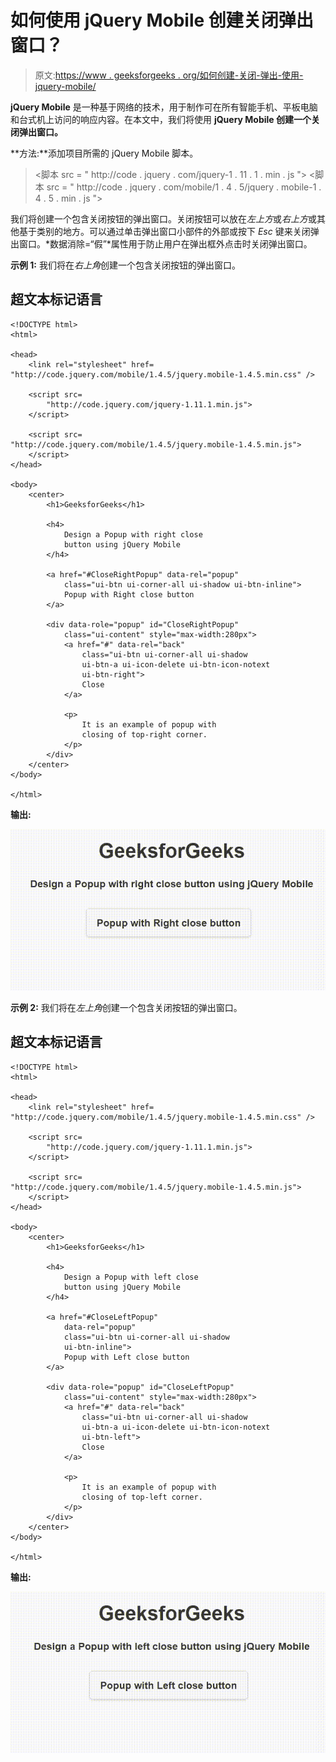 # 如何使用 jQuery Mobile 创建关闭弹出窗口？

> 原文:[https://www . geeksforgeeks . org/如何创建-关闭-弹出-使用-jquery-mobile/](https://www.geeksforgeeks.org/how-to-create-a-closing-popup-using-jquery-mobile/)

**jQuery Mobile** 是一种基于网络的技术，用于制作可在所有智能手机、平板电脑和台式机上访问的响应内容。在本文中，我们将使用 **jQuery Mobile 创建一个关闭弹出窗口。**

**方法:**添加项目所需的 jQuery Mobile 脚本。

> <link rel="”stylesheet”" href="”http://code.jquery.com/mobile/1.4.5/jquery.mobile-1.4.5.min.css”">
> <脚本 src = " http://code . jquery . com/jquery-1 . 11 . 1 . min . js "></脚本>
> <脚本 src = " http://code . jquery . com/mobile/1 . 4 . 5/jquery . mobile-1 . 4 . 5 . min . js "></脚本>

我们将创建一个包含关闭按钮的弹出窗口。关闭按钮可以放在*左上方*或*右上方*或其他基于类别的地方。可以通过单击弹出窗口小部件的外部或按下 *Esc* 键来关闭弹出窗口。*数据消除=“假”*属性用于防止用户在弹出框外点击时关闭弹出窗口。

**示例 1:** 我们将在*右上角*创建一个包含关闭按钮的弹出窗口。

## 超文本标记语言

```
<!DOCTYPE html>
<html>

<head>
    <link rel="stylesheet" href=
"http://code.jquery.com/mobile/1.4.5/jquery.mobile-1.4.5.min.css" />

    <script src=
        "http://code.jquery.com/jquery-1.11.1.min.js">
    </script>

    <script src=
"http://code.jquery.com/mobile/1.4.5/jquery.mobile-1.4.5.min.js">
    </script>
</head>

<body>
    <center>
        <h1>GeeksforGeeks</h1>

        <h4>
            Design a Popup with right close 
            button using jQuery Mobile
        </h4>

        <a href="#CloseRightPopup" data-rel="popup" 
            class="ui-btn ui-corner-all ui-shadow ui-btn-inline">
            Popup with Right close button
        </a>

        <div data-role="popup" id="CloseRightPopup" 
            class="ui-content" style="max-width:280px">
            <a href="#" data-rel="back"
                class="ui-btn ui-corner-all ui-shadow 
                ui-btn-a ui-icon-delete ui-btn-icon-notext 
                ui-btn-right">
                Close
            </a>

            <p>
                It is an example of popup with 
                closing of top-right corner.
            </p>
        </div>
    </center>
</body>

</html>
```

**输出:**

![](img/89c48eba243e7bded3522c759bcfbce8.png)

**示例 2:** 我们将在*左上角*创建一个包含关闭按钮的弹出窗口。

## 超文本标记语言

```
<!DOCTYPE html>
<html>

<head>
    <link rel="stylesheet" href=   
"http://code.jquery.com/mobile/1.4.5/jquery.mobile-1.4.5.min.css" />

    <script src=
        "http://code.jquery.com/jquery-1.11.1.min.js">
    </script>

    <script src=
"http://code.jquery.com/mobile/1.4.5/jquery.mobile-1.4.5.min.js">
    </script>
</head>

<body>
    <center>
        <h1>GeeksforGeeks</h1>

        <h4>
            Design a Popup with left close
            button using jQuery Mobile
        </h4>

        <a href="#CloseLeftPopup" 
            data-rel="popup" 
            class="ui-btn ui-corner-all ui-shadow 
            ui-btn-inline">
            Popup with Left close button
        </a>

        <div data-role="popup" id="CloseLeftPopup" 
            class="ui-content" style="max-width:280px">
            <a href="#" data-rel="back"
                class="ui-btn ui-corner-all ui-shadow 
                ui-btn-a ui-icon-delete ui-btn-icon-notext 
                ui-btn-left">
                Close
            </a>

            <p>
                It is an example of popup with 
                closing of top-left corner.
            </p>
        </div>
    </center>
</body>

</html>
```

**输出:**

![](img/743b3341de522c750706198b5653687a.png)